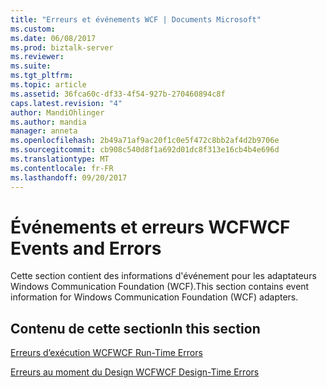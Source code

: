 ```yaml
---
title: "Erreurs et événements WCF | Documents Microsoft"
ms.custom: 
ms.date: 06/08/2017
ms.prod: biztalk-server
ms.reviewer: 
ms.suite: 
ms.tgt_pltfrm: 
ms.topic: article
ms.assetid: 36fca60c-df33-4f54-927b-270460894c8f
caps.latest.revision: "4"
author: MandiOhlinger
ms.author: mandia
manager: anneta
ms.openlocfilehash: 2b49a71af9ac20f1c0e5f472c8bb2af4d2b9706e
ms.sourcegitcommit: cb908c540d8f1a692d01dc8f313e16cb4b4e696d
ms.translationtype: MT
ms.contentlocale: fr-FR
ms.lasthandoff: 09/20/2017
---
```

# <a name="wcf-events-and-errors"></a><span data-ttu-id="38603-102">Événements et erreurs WCF</span><span class="sxs-lookup"><span data-stu-id="38603-102">WCF Events and Errors</span></span>
<span data-ttu-id="38603-103">Cette section contient des informations d'événement pour les adaptateurs Windows Communication Foundation (WCF).</span><span class="sxs-lookup"><span data-stu-id="38603-103">This section contains event information for Windows Communication Foundation (WCF) adapters.</span></span>

## <a name="in-this-section"></a><span data-ttu-id="38603-104">Contenu de cette section</span><span class="sxs-lookup"><span data-stu-id="38603-104">In this section</span></span>

[<span data-ttu-id="38603-105">Erreurs d’exécution WCF</span><span class="sxs-lookup"><span data-stu-id="38603-105">WCF Run-Time Errors</span></span>](../core/wcf-run-time-errors.md)

[<span data-ttu-id="38603-106">Erreurs au moment du Design WCF</span><span class="sxs-lookup"><span data-stu-id="38603-106">WCF Design-Time  Errors</span></span>](../core/wcf-design-time-errors.md)